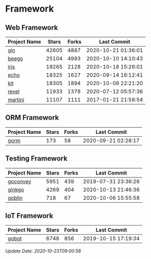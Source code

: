 # Framework

## Web Framework
| Project Name | Stars | Forks | Last Commit |
| ------------ | ----- | ----- | ----------- |
| [gin](https://github.com/gin-gonic/gin) | 42605 | 4887 | 2020-10-21 01:36:01 |
| [beego](https://github.com/astaxie/beego) | 25104 | 4993 | 2020-10-10 14:10:43 |
| [iris](https://github.com/kataras/iris) | 19265 | 2128 | 2020-10-18 15:26:01 |
| [echo](https://github.com/labstack/echo) | 18325 | 1627 | 2020-09-14 16:12:41 |
| [kit](https://github.com/go-kit/kit) | 18305 | 1894 | 2020-10-09 22:21:20 |
| [revel](https://github.com/revel/revel) | 11933 | 1378 | 2020-07-12 05:57:36 |
| [martini](https://github.com/go-martini/martini) | 11107 | 1111 | 2017-01-21 21:58:54 |

## ORM Framework
| Project Name | Stars | Forks | Last Commit |
| ------------ | ----- | ----- | ----------- |
| [gorm](https://github.com/jinzhu/gorm) | 173 | 58 | 2020-09-21 02:28:17 |

## Testing Framework
| Project Name | Stars | Forks | Last Commit |
| ------------ | ----- | ----- | ----------- |
| [goconvey](https://github.com/smartystreets/goconvey) | 5951 | 439 | 2019-07-31 23:36:26 |
| [ginkgo](https://github.com/onsi/ginkgo) | 4269 | 404 | 2020-10-13 21:46:36 |
| [goblin](https://github.com/franela/goblin) | 718 | 67 | 2020-10-06 15:55:58 |

## IoT Framework
| Project Name | Stars | Forks | Last Commit |
| ------------ | ----- | ----- | ----------- |
| [gobot](https://github.com/hybridgroup/gobot) | 6748 | 856 | 2019-10-15 17:19:34 |

*Update Date: 2020-10-23T09:00:58*
